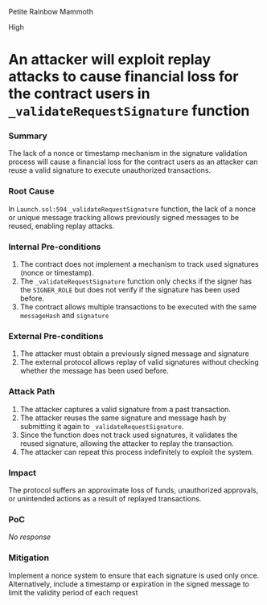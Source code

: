 Petite Rainbow Mammoth

High

# An attacker will exploit replay attacks to cause financial loss for the contract users in `_validateRequestSignature` function

### Summary

The lack of a nonce or timestamp mechanism in the signature validation process will cause a financial loss for the contract users as an attacker can reuse a valid signature to execute unauthorized transactions.

### Root Cause

In `Launch.sol:594` `_validateRequestSignature` function, the lack of a nonce or unique message tracking allows previously signed messages to be reused, enabling replay attacks.

### Internal Pre-conditions

1. The contract does not implement a mechanism to track used signatures (nonce or timestamp).
2. The `_validateRequestSignature` function only checks if the signer has the `SIGNER_ROLE` but does not verify if the signature has been used before.
3. The contract allows multiple transactions to be executed with the same `messageHash` and `signature`

### External Pre-conditions

1. The attacker must obtain a previously signed message and signature 
2. The external protocol allows replay of valid signatures without checking whether the message has been used before.

### Attack Path

1. The attacker captures a valid signature from a past transaction.
2. The attacker reuses the same signature and message hash by submitting it again to `_validateRequestSignature`.
3. Since the function does not track used signatures, it validates the reused signature, allowing the attacker to replay the transaction.
4. The attacker can repeat this process indefinitely to exploit the system.

### Impact

The protocol suffers an approximate loss of funds, unauthorized approvals, or unintended actions as a result of replayed transactions.

### PoC

_No response_

### Mitigation

Implement a nonce system to ensure that each signature is used only once.
Alternatively, include a timestamp or expiration in the signed message to limit the validity period of each request